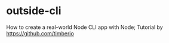 # outside-cli
How to create a real-world Node CLI app with Node; Tutorial by https://github.com/timberio
